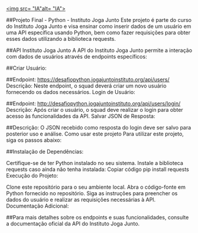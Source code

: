 [<img src= "IA"alt= "IA">](IA.jpeg)

##Projeto Final - Python - Instituto Joga Junto
Este projeto é parte do curso do Instituto Joga Junto e visa ensinar como inserir dados de um usuário em uma API específica usando Python, bem como fazer requisições para obter esses dados utilizando a biblioteca requests.

##API Instituto Joga Junto
A API do Instituto Joga Junto permite a interação com dados de usuários através de endpoints específicos:

##Criar Usuário:

##Endpoint: https://desafiopython.jogajuntoinstituto.org/api/users/
Descrição: Neste endpoint, o squad deverá criar um novo usuário fornecendo os dados necessários.
Login de Usuário:

##Endpoint: http://desafiopython.jogajuntoinstituto.org/api/users/login/
Descrição: Após criar o usuário, o squad deve realizar o login para obter acesso às funcionalidades da API.
Salvar JSON de Resposta:

##Descrição: O JSON recebido como resposta do login deve ser salvo para posterior uso e análise.
Como usar este projeto
Para utilizar este projeto, siga os passos abaixo:

##Instalação de Dependências:

Certifique-se de ter Python instalado no seu sistema.
Instale a biblioteca requests caso ainda não tenha instalada:
Copiar código
pip install requests
Execução do Projeto:

Clone este repositório para o seu ambiente local.
Abra o código-fonte em Python fornecido no repositório.
Siga as instruções para preencher os dados do usuário e realizar as requisições necessárias à API.
Documentação Adicional:

##Para mais detalhes sobre os endpoints e suas funcionalidades, consulte a documentação oficial da API do Instituto Joga Junto.
